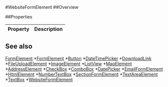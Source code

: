 #WebsiteFormElement
##Overview



##Properties
<table class="table table-condensed table-bordered">
    <thead>
<tr>
<th>Property</th>
<th>Description</th>
</tr>
</thead>
<tbody>
</tbody></table>



## See also

[FormElement](FormElement.html)
*[FormElement](FormElement.html)
*[Button](Button.html)
*[DateTimePicker](DateTimePicker.html)
*[DownloadLink](DownloadLink.html)
*[FileUploadElement](FileUploadElement.html)
*[ImageElement](ImageElement.html)
*[ListView](ListView.html)
*[MapElement](MapElement.html)
*[AddressElement](AddressElement.html)
*[CheckBox](CheckBox.html)
*[ComboBox](ComboBox.html)
*[DatePicker](DatePicker.html)
*[EmailFormElement](EmailFormElement.html)
*[HtmlElement](HtmlElement.html)
*[NumberTextBox](NumberTextBox.html)
*[SectionFormElement](SectionFormElement.html)
*[TextAreaElement](TextAreaElement.html)
*[TextBox](TextBox.html)
*[WebsiteFormElement](WebsiteFormElement.html)